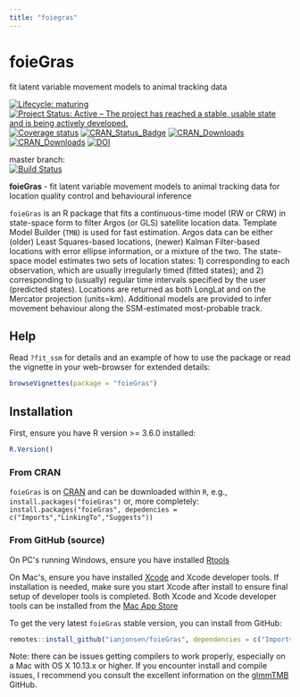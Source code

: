 ```yaml
---
title: "foiegras"
---
```


# foieGras
fit latent variable movement models to animal tracking data
<!-- badges: start -->
[![Lifecycle: maturing](https://img.shields.io/badge/lifecycle-maturing-blue.svg)](https://www.tidyverse.org/lifecycle/#maturing)
[![Project Status: Active – The project has reached a stable, usable state and is being actively developed.](https://www.repostatus.org/badges/latest/active.svg)](https://www.repostatus.org/#active)
[![Coverage status](https://codecov.io/gh/ianjonsen/foieGras/branch/master/graph/badge.svg)](https://codecov.io/github/ianjonsen/foieGras?branch=master)
[![CRAN_Status_Badge](http://www.r-pkg.org/badges/version/foieGras)](https://cran.r-project.org/package=foieGras)
[![CRAN_Downloads](http://cranlogs.r-pkg.org/badges/foieGras?color=brightgreen)](http://www.r-pkg.org/pkg/foieGras)
[![CRAN_Downloads](http://cranlogs.r-pkg.org/badges/grand-total/foieGras?color=brightgreen)](http://r-pkg.org/pkg/foieGras)
[![DOI](https://zenodo.org/badge/DOI/10.5281/zenodo.2628481.svg)](https://doi.org/10.5281/zenodo.2628481)

master branch:  
[![Build Status](https://travis-ci.org/ianjonsen/foieGras.svg?branch=master)](https://travis-ci.org/ianjonsen/foieGras)  
<!-- badges: end -->

**foieGras** - fit latent variable movement models to animal tracking data for location quality control and behavioural inference

`foieGras` is an R package that fits a continuous-time model (RW or CRW) in state-space form to filter Argos (or GLS) satellite location data. Template Model Builder (`TMB`) is used for fast estimation. Argos data can be either (older) Least Squares-based locations, (newer) Kalman Filter-based locations with error ellipse information, or a mixture of the two. The state-space model estimates two sets of location states: 1) corresponding to each observation, which are usually irregularly timed (fitted states); and 2) corresponding to (usually) regular time intervals specified by the user (predicted states). Locations are returned as both LongLat and on the Mercator projection (units=km). Additional models are provided to infer movement behaviour along the SSM-estimated most-probable track.

## Help
Read `?fit_ssm` for details and an example of how to use the package or read the vignette in your web-browser for extended details:
```R
browseVignettes(package = "foieGras")
```

## Installation 
First, ensure you have R version >= 3.6.0 installed:

```R
R.Version()
```

### From CRAN  
`foieGras` is on [CRAN](https://cran.r-project.org/package=foieGras) and can be downloaded within `R`, e.g., `install.packages("foieGras")` or, more completely: `install.packages("foieGras", depedencies = c("Imports","LinkingTo","Suggests"))`  

### From GitHub (source)  

On PC's running Windows, ensure you have installed [Rtools](https://cran.r-project.org/bin/windows/Rtools/) 

On Mac's, ensure you have installed [Xcode](https://developer.apple.com/xcode/) and Xcode developer tools. If installation is needed, make sure you start Xcode after install to ensure final setup of developer tools is completed. Both Xcode and Xcode developer tools can be installed from the [Mac App Store](https://itunes.apple.com/au/app/xcode/id497799835?mt=12)

To get the very latest `foieGras` stable version, you can install from GitHub:
```R
remotes::install_github("ianjonsen/foieGras", dependencies = c("Imports","LinkingTo","Suggests"))
```

Note: there can be issues getting compilers to work properly, especially on a Mac with OS X 10.13.x or higher. If you encounter install and compile issues, I recommend you consult the excellent information on the [glmmTMB](https://github.com/glmmTMB/glmmTMB) GitHub.
